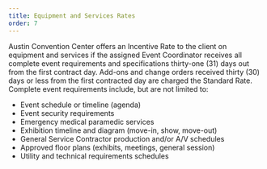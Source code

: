 ```yaml
---
title: Equipment and Services Rates
order: 7
---
```


Austin Convention Center offers an Incentive Rate to the client on equipment and services if the assigned Event Coordinator receives all complete event requirements and specifications thirty-one (31) days out from the first contract day. Add-ons and change orders received thirty (30) days or less from the first contracted day are charged the Standard Rate. Complete event requirements include, but are not limited to:
					
- Event schedule or timeline (agenda)					
- Event security requirements						
- Emergency medical paramedic services						
- Exhibition timeline and diagram (move-in, show, move-out)					
- General Service Contractor production and/or A/V schedules 				
- Approved floor plans (exhibits, meetings, general session)					
- Utility and technical requirements schedules
